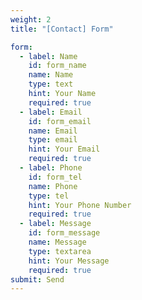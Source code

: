 ```yaml
---
weight: 2
title: "[Contact] Form"

form:
  - label: Name
    id: form_name
    name: Name
    type: text
    hint: Your Name
    required: true
  - label: Email
    id: form_email
    name: Email
    type: email
    hint: Your Email
    required: true
  - label: Phone
    id: form_tel
    name: Phone
    type: tel
    hint: Your Phone Number
    required: true
  - label: Message
    id: form_message
    name: Message
    type: textarea
    hint: Your Message
    required: true
submit: Send
---
```


